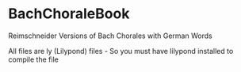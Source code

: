 # BachChoraleBook
Reimschneider Versions of Bach Chorales with German Words

All files are ly (Lilypond) files - So you must have lilypond installed to compile the file 

